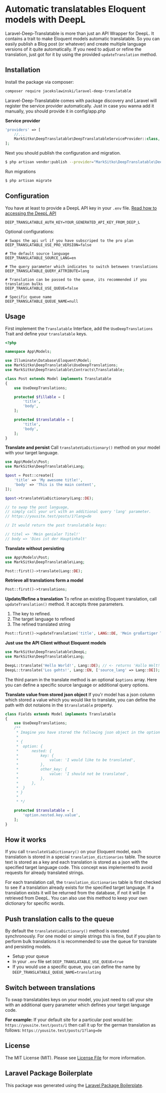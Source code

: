 # Automatic translatables Eloquent models with DeepL

Laravel-Deep-Translatable is more than just an API Wrapper for DeepL. It contains a trait to make Eloquent models automatic translatable. So you can easily publish a Blog post (or whatever) and create multiple language versions of it quite automatically. If you need to adjust or refine the translation, just got for it by using the provided `updateTranslation` method.

## Installation

Install the package via composer:

```bash
composer require jacekslawinski/laravel-deep-translatable
```

Laravel-Deep-Translatable comes with package discovery and Laravel will register the service provider automatically. Just in case you wanna add it manually, you should provide it in config/app.php

**Service provider**
``` php 
'providers' => [
    //...
    MarkSitko\DeepTranslatable\DeepTranslatableServiceProvider::class,
];
```

Next you should publish the configuration and migration.
``` bash
$ php artisan vendor:publish --provider="MarkSitko\DeepTranslatable\DeepTranslatableServiceProvider"
```

Run migrations
``` bash
$ php artisan migrate
```

## Configuration
You have at least to provide a DeepL API key in your `.env` file. 
[Read how to accessing the DeepL API](https://www.deepl.com/docs-api/accessing-the-api/)
```
DEEP_TRANSLATABLE_AUTH_KEY=YOUR_GENERATED_API_KEY_FROM_DEEP_L
```

Optional configurations:
```
# Swaps the api url if you have subscriped to the pro plan
DEEP_TRANSLATABLE_USE_PRO_VERSION=false

# The default source language
DEEP_TRANSLATABLE_SOURCE_LANG=en

# The query parameter which indicates to switch beteween translations
DEEP_TRANSLATABLE_QUERY_ATTRIBUTE=lang

# Translation can be passed to the queue, its recommended if you translation bulks
DEEP_TRANSLATABLE_USE_QUEUE=false

# Specific queue name
DEEP_TRANSLATABLE_QUEUE_NAME=null
```

## Usage
First implement the `Translatable` Interface, add the `UseDeepTranslations` Trait and define your `translatable` keys.
```php
<?php

namespace App\Models;

use Illuminate\Database\Eloquent\Model;
use MarkSitko\DeepTranslatable\UseDeepTranslations;
use MarkSitko\DeepTranslatable\Contracts\Translatable;

class Post extends Model implements Translatable
{
    use UseDeepTranslations;

    protected $fillable = [
        'title',
        'body',
    ];

    protected $translatable = [
        'title',
        'body',
    ];
}
```

**Translate and persist**
Call `translateViaDictionary()` method on your model with your target language. 
```php
use App\Models\Post;
use MarkSitko\DeepTranslatable\Lang;

$post = Post::create([
    'title' => 'My awesome title!',
    'body' => 'This is the main content',
]);

$post->translateViaDictionary(Lang::DE);

// to swap the post language, 
// simply call your url with an additional query 'lang' parameter.
// https://yousite.test/posts/1?lang=de

// It would return the post translatable keys:

// titel => 'Mein genialer Titel!'
// body => 'Dies ist der Hauptinhalt'
```

**Translate without persisting**
```php
use App\Models\Post;
use MarkSitko\DeepTranslatable\Lang;

Post::first()->translate(Lang::DE);
```

**Retrieve all translations form a model**
```php
Post::first()->translations;
```

**Update/Refine a translation**
To refine an existing Eloquent translation, call `updateTranslation()` method. It accepts three parameters.
1. The key to refined.
2. The target language to refined
3. The refined translated string
```php
Post::first()->updateTranslation('title', LANG::DE, 'Mein großartiger Titel!');
```

**Just use the API Client without Eloquent models**
```php
use MarkSitko\DeepTranslatable\DeepL;
use MarkSitko\DeepTranslatable\Lang;

DeepL::translate('Hello World!', Lang::DE); // <- returns 'Hallo Welt!'
DeepL::translate('Los gehts!', Lang::EN, ['source_lang' => Lang::DE]); // <- returns 'Let's go'
```
The third param in the translate method is an optional `$options` array. Here you can define a specific source language or additional query options.

**Translate value from stored json object**
If you'r model has a json column which stored a value which you would like to translate, you can define the path with dot notaions in the `$translatable` property.
```php
class Fields extends Model implements Translatable
{
    use UseDeepTranslations;
    /**
     * Imagine you have stored the following json object in the option column
     * 
     * {
     *  option: {
     *      nested: {
     *          key: {
     *              value: 'I would like to be translated', 
     *          },
     *          other_key: {
     *              value: 'I should not be translated', 
     *          },
     *      },
     *  }
     * }
     * 
     * */

    protected $translatable = [
        'option.nested.key.value', 
    ];
}
```

## How it works
If you call `translateViaDictionary()` on your Eloquent model, each  translation is stored in a special `translation_dictionaries` table. The source text is stored as a key and each translation is stored as a json with the specified target language code. This concept was implemented to avoid requests for already translated strings. 

For each translation call, the `translation_dictionaries` table is first checked to see if a translation already exists for the specified target language. If a translation exists it will be returned from the database, if not it will be retrieved from DeepL. You can also use this method to keep your own dictionary for specific words.

## Push translation calls to the queue
By default the `translateViaDictionary()` method is executed synchronously. For one model or simple strings this is fine, but if you plan to perform bulk translations it is recommended to use the queue for translate and persisting models.
- Setup your queue
- In your `.env` file set  `DEEP_TRANSLATABLE_USE_QUEUE=true`
- If you would use a specific queue, you can define the name by `DEEP_TRANSLATABLE_QUEUE_NAME=translating`

## Switch between translations
To swap translatables keys on your model, you just need to call your site with an additional query parameter which defines your target language code. 

**For example:**
If your default site for a particular post would be:
`https://yousite.test/posts/1`
then call it up for the german translation as follows:
`https://yousite.test/posts/1?lang=de`

## License

The MIT License (MIT). Please see [License File](LICENSE.md) for more information.

## Laravel Package Boilerplate

This package was generated using the [Laravel Package Boilerplate](https://laravelpackageboilerplate.com).

